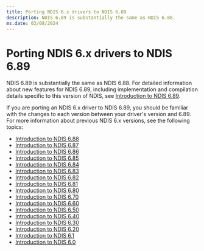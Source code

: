 ```yaml
---
title: Porting NDIS 6.x drivers to NDIS 6.89
description: NDIS 6.89 is substantially the same as NDIS 6.88.
ms.date: 03/08/2024
---
```


# Porting NDIS 6.x drivers to NDIS 6.89

NDIS 6.89 is substantially the same as NDIS 6.88. For detailed information about new features for NDIS 6.89, including implementation and compilation details specific to this version of NDIS, see [Introduction to NDIS 6.89](introduction-to-ndis-6-88.md).

If you are porting an NDIS 6.x driver to NDIS 6.89, you should be familiar with the changes to each version between your driver's version and 6.89. For more information about previous NDIS 6.x versions, see the following topics:

- [Introduction to NDIS 6.88](introduction-to-ndis-6-88.md)
- [Introduction to NDIS 6.87](introduction-to-ndis-6-87.md)
- [Introduction to NDIS 6.86](introduction-to-ndis-6-86.md)
- [Introduction to NDIS 6.85](introduction-to-ndis-6-85.md)
- [Introduction to NDIS 6.84](introduction-to-ndis-6-84.md)
- [Introduction to NDIS 6.83](introduction-to-ndis-6-83.md)
- [Introduction to NDIS 6.82](introduction-to-ndis-6-82.md)
- [Introduction to NDIS 6.81](introduction-to-ndis-6-81.md)
- [Introduction to NDIS 6.80](introduction-to-ndis-6-80.md)
- [Introduction to NDIS 6.70](introduction-to-ndis-6-70.md)
- [Introduction to NDIS 6.60](introduction-to-ndis-6-60.md)
- [Introduction to NDIS 6.50](introduction-to-ndis-6-50.md)
- [Introduction to NDIS 6.40](introduction-to-ndis-6-40.md)
- [Introduction to NDIS 6.30](introduction-to-ndis-6-30.md)
- [Introduction to NDIS 6.20](introduction-to-ndis-6-20.md)
- [Introduction to NDIS 6.1](introduction-to-ndis-6-1.md)
- [Introduction to NDIS 6.0](introduction-to-ndis-6-0.md)
